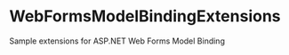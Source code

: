 WebFormsModelBindingExtensions
==============================

Sample extensions for ASP.NET Web Forms Model Binding